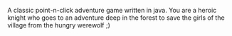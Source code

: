 A classic point-n-click adventure game written in java.
You are a heroic knight who goes to an adventure deep in the forest to save the girls of the village from the hungry werewolf ;)
